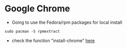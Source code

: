 Google Chrome
=============

* Going to use the Fedora/rpm packages for local install
```
sudo pacman -S rpmextract
```

* check the function "install-chrome" [here](https://raw.githubusercontent.com/enckse/home/master/.bin/helper_cache)
